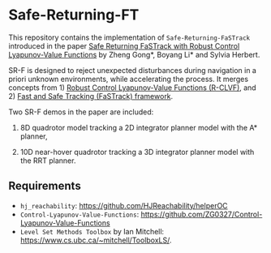 # Safe-Returning-FT

This repository contains the implementation of `Safe-Returning-FaSTrack` introduced in the paper [Safe Returning FaSTrack with Robust Control Lyapunov-Value Functions](https://arxiv.org/pdf/2404.02472) by Zheng Gong*, Boyang Li* and Sylvia Herbert.

SR-F is designed to reject unexpected disturbances during navigation in a priori unknown environments, while accelerating the process. It merges concepts from 1) [Robust Control Lyapunov-Value Functions (R-CLVF)](https://arxiv.org/pdf/2403.03455), and 2) [Fast and Safe Tracking (FaSTrack) framework](https://arxiv.org/pdf/2102.07039).

Two SR-F demos in the paper are included:
1) 8D quadrotor model
tracking a 2D integrator planner model with the A* planner,

2) 10D near-hover quadrotor tracking a 3D integrator
planner model with the RRT planner. 

## Requirements

- `hj_reachability`: https://github.com/HJReachability/helperOC
- `Control-Lyapunov-Value-Functions`: https://github.com/ZG0327/Control-Lyapunov-Value-Functions
- `Level Set Methods Toolbox` by Ian Mitchell: https://www.cs.ubc.ca/~mitchell/ToolboxLS/.
